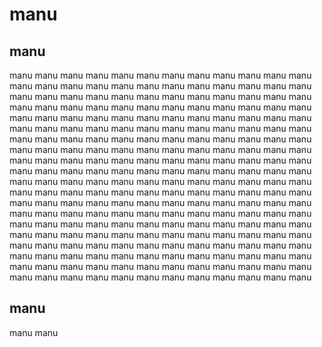 # manu

## manu
manu manu manu manu manu manu manu manu manu manu manu manu manu manu manu manu manu manu manu manu manu manu manu manu manu manu manu manu manu manu manu manu manu manu manu manu manu manu manu manu manu manu manu manu manu manu manu manu manu manu manu manu manu manu manu manu manu manu manu manu manu manu manu manu manu manu manu manu manu manu manu manu manu manu manu manu manu manu manu manu manu manu manu manu manu manu manu manu manu manu manu manu manu manu manu manu manu manu manu manu manu manu manu manu manu manu manu manu manu manu manu manu manu manu manu manu manu manu manu manu manu manu manu manu manu manu manu manu manu manu manu manu manu manu manu manu manu manu manu manu manu manu manu manu manu manu manu manu manu manu manu manu manu manu manu manu manu manu manu manu manu manu manu manu manu manu manu manu manu manu manu manu manu manu manu manu manu manu manu manu manu manu manu manu manu manu manu manu manu manu manu manu manu manu manu manu manu manu manu manu manu manu manu manu manu manu manu manu manu manu manu manu manu manu manu manu manu manu manu manu manu manu manu manu manu manu manu manu manu manu manu manu manu manu manu manu manu manu manu manu

## manu
manu
manu